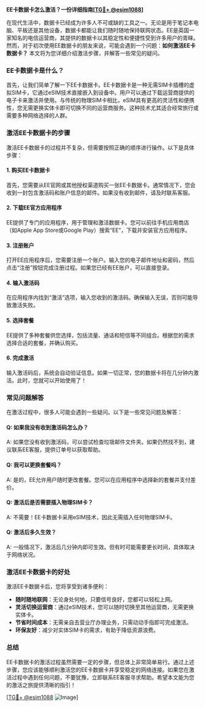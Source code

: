 **EE卡数据卡怎么激活？一份详细指南[[TG💪+ @esim1088](https://t.me/s/esim1088)]**

在现代生活中，数据卡已经成为许多人不可或缺的工具之一。无论是用于笔记本电脑、平板还是其他设备，数据卡都能让我们随时随地保持联网状态。EE是英国一家知名的电信运营商，其提供的数据卡以其稳定性和便捷性受到许多用户的青睐。然而，对于初次使用EE数据卡的朋友来说，可能会遇到一个问题：**如何激活EE卡数据卡？** 本文将为您详细介绍激活步骤，并解答一些常见的疑问。

### EE卡数据卡是什么？

首先，让我们简单了解一下EE卡数据卡。EE卡数据卡是一种无需SIM卡插槽的虚拟SIM卡，它通过eSIM技术直接嵌入到设备中。用户可以通过下载运营商提供的电子卡来激活并使用。与传统的物理SIM卡相比，eSIM具有更高的灵活性和便携性，您无需更换实体卡即可切换不同的运营商服务。这种技术尤其适合经常旅行或需要多种网络选择的人群。

### 激活EE卡数据卡的步骤

激活EE卡数据卡的过程并不复杂，但需要按照正确的顺序进行操作。以下是具体步骤：

#### 1. **购买EE卡数据卡**
   首先，您需要从EE官网或其他授权渠道购买一张EE卡数据卡。通常情况下，您会收到一封包含激活码和账户信息的邮件。如果没有收到邮件，请及时联系客服。

#### 2. **下载EE官方应用程序**
   EE提供了专门的应用程序，用于管理和激活数据卡。您可以前往手机应用商店（如Apple App Store或Google Play）搜索“EE”，下载并安装官方应用程序。

#### 3. **注册账户**
   打开EE应用程序后，您需要注册一个账户。输入您的电子邮件地址和密码，然后点击“注册”按钮完成注册过程。如果您已经有EE账户，可以直接登录。

#### 4. **输入激活码**
   在应用程序内找到“激活”选项，输入您收到的激活码。确保输入无误，否则可能导致激活失败。

#### 5. **选择套餐**
   EE提供了多种套餐供您选择，包括流量、通话和短信等不同组合。根据您的需求选择合适的套餐，并确认购买。

#### 6. **完成激活**
   输入激活码后，系统会自动验证信息。如果一切正常，您的数据卡将在几分钟内激活。此时，您就可以开始使用了！

### 常见问题解答

在激活过程中，很多人可能会遇到一些疑问。以下是一些常见问题及解答：

#### Q: 如果我没有收到激活码怎么办？
A: 如果您没有收到激活码，可以尝试检查垃圾邮件文件夹。如果仍然找不到，建议联系EE客服，提供订单号以获取帮助。

#### Q: 我可以更换套餐吗？
A: 是的，EE允许用户随时更改套餐。您可以在应用程序中选择新的套餐并支付差价。

#### Q: 激活后是否需要插入物理SIM卡？
A: 不需要！EE卡数据卡采用eSIM技术，因此无需插入任何物理SIM卡。

#### Q: 激活后多久生效？
A: 一般情况下，激活后几分钟内即可生效。但有时可能需要更长时间，具体取决于网络状况。

### 激活EE卡数据卡的好处

激活EE卡数据卡后，您将享受到诸多便利：

- **随时随地联网**：无论身处何地，只要信号良好，您都可以轻松上网。
- **灵活切换运营商**：通过eSIM技术，您可以随时切换至其他运营商，无需更换实体卡。
- **节省时间成本**：无需亲自去营业厅办理业务，只需动动手指即可完成激活。
- **环保友好**：减少对实体SIM卡的需求，有助于降低资源浪费。

### 总结

EE卡数据卡的激活过程虽然需要一定的步骤，但总体上非常简单易行。通过上述步骤，您应该能够顺利激活您的EE卡数据卡并享受稳定的网络连接。如果您在激活过程中遇到任何问题，不要犹豫，立即联系EE客服寻求帮助。希望本文能为您的激活之旅提供清晰的指引！

[[TG💪+ @esim1088](https://t.me/s/esim1088) ![Image](https://i.postimg.cc/4NQfJmqS/Snipaste-2025-05-13-00-14-12.png)]